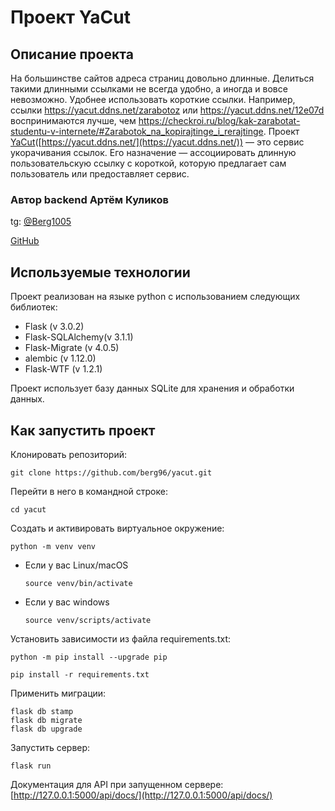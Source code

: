 # Проект YaCut 

## Описание проекта 

На большинстве сайтов адреса страниц довольно длинные. Делиться такими длинными ссылками не всегда удобно, а иногда и вовсе невозможно. 
Удобнее использовать короткие ссылки. Например, ссылки https://yacut.ddns.net/zarabotoz или https://yacut.ddns.net/12e07d воспринимаются лучше, чем https://checkroi.ru/blog/kak-zarabotat-studentu-v-internete/#Zarabotok_na_kopirajtinge_i_rerajtinge. 
Проект [YaCut](https://yacut.ddns.net/)([https://yacut.ddns.net/](https://yacut.ddns.net/)) — это сервис укорачивания ссылок. Его назначение — ассоциировать длинную пользовательскую ссылку с короткой, которую предлагает сам пользователь или предоставляет сервис. 


### Автор backend Артём Куликов

tg: [@Berg1005](https://t.me/berg1005)

[GitHub](https://github.com/berg96)

## Используемые технологии 

Проект реализован на языке python c использованием следующих библиотек:

* Flask (v 3.0.2) 
* Flask-SQLAlchemy(v 3.1.1)
* Flask-Migrate (v 4.0.5) 
* alembic (v 1.12.0) 
* Flask-WTF (v 1.2.1)

Проект использует базу данных SQLite для хранения и обработки данных. 

## Как запустить проект
Клонировать репозиторий:

```
git clone https://github.com/berg96/yacut.git
```

Перейти в него в командной строке:
```
cd yacut
```

Cоздать и активировать виртуальное окружение:

```
python -m venv venv
```

* Если у вас Linux/macOS

    ```
    source venv/bin/activate
    ```

* Если у вас windows

    ```
    source venv/scripts/activate
    ```

Установить зависимости из файла requirements.txt:

```
python -m pip install --upgrade pip

pip install -r requirements.txt
```

Применить миграции:

```
flask db stamp
flask db migrate
flask db upgrade
```

Запустить сервер:

```
flask run
```
Документация для API при запущенном сервере:
[http://127.0.0.1:5000/api/docs/](http://127.0.0.1:5000/api/docs/)
